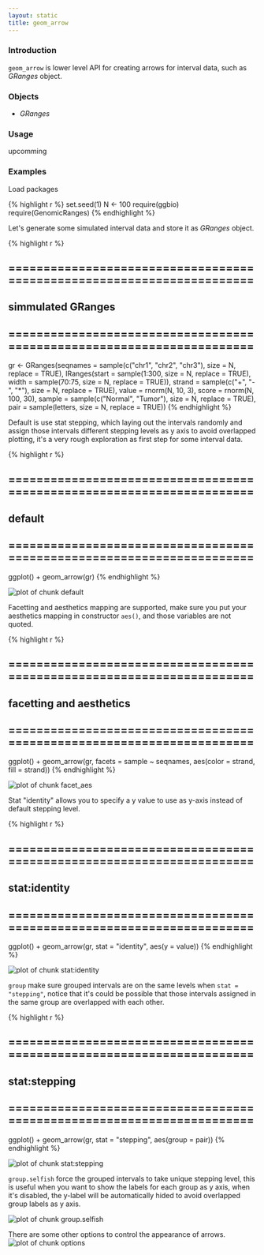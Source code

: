 ```yaml
---
layout: static
title: geom_arrow
---
```





### Introduction
`geom_arrow` is lower level API for creating arrows for interval data,
such as *GRanges* object.

### Objects
  * *GRanges*
  
### Usage
  upcomming
  
### Examples
Load packages


{% highlight r %}
set.seed(1)
N <- 100
require(ggbio)
require(GenomicRanges)
{% endhighlight %}




Let's generate some simulated interval data and store it as *GRanges* object.


{% highlight r %}
## ======================================================================
## simmulated GRanges
## ======================================================================
gr <- GRanges(seqnames = sample(c("chr1", "chr2", "chr3"), size = N, 
    replace = TRUE), IRanges(start = sample(1:300, size = N, replace = TRUE), 
    width = sample(70:75, size = N, replace = TRUE)), strand = sample(c("+", 
    "-", "*"), size = N, replace = TRUE), value = rnorm(N, 10, 3), score = rnorm(N, 
    100, 30), sample = sample(c("Normal", "Tumor"), size = N, replace = TRUE), 
    pair = sample(letters, size = N, replace = TRUE))
{% endhighlight %}




Default is use stat stepping, which laying out the intervals randomly and assign
those intervals different stepping levels as y axis to avoid overlapped
plotting, it's a very rough exploration as first step for some interval data.



{% highlight r %}
## ======================================================================
## default
## ======================================================================
ggplot() + geom_arrow(gr)
{% endhighlight %}

![plot of chunk default](http://tengfei.github.com/ggbio/geom/geom_arrow-default.png) 


Facetting and aesthetics mapping are supported, make sure you put your
aesthetics mapping in constructor `aes()`, and those variables are not quoted.



{% highlight r %}
## ======================================================================
## facetting and aesthetics
## ======================================================================
ggplot() + geom_arrow(gr, facets = sample ~ seqnames, aes(color = strand, 
    fill = strand))
{% endhighlight %}

![plot of chunk facet_aes](http://tengfei.github.com/ggbio/geom/geom_arrow-facet_aes.png) 


Stat "identity" allows you to specify a y value to use as y-axis instead of
default stepping level.



{% highlight r %}
## ======================================================================
## stat:identity
## ======================================================================
ggplot() + geom_arrow(gr, stat = "identity", aes(y = value))
{% endhighlight %}

![plot of chunk stat:identity](http://tengfei.github.com/ggbio/geom/geom_arrow-stat:identity.png) 


`group` make sure grouped intervals are on the same levels when `stat =
"stepping"`,  notice that it's could be possible that those
intervals assigned in the same group are overlapped with each other.



{% highlight r %}
## ======================================================================
## stat:stepping
## ======================================================================
ggplot() + geom_arrow(gr, stat = "stepping", aes(group = pair))
{% endhighlight %}

![plot of chunk stat:stepping](http://tengfei.github.com/ggbio/geom/geom_arrow-stat:stepping.png) 


`group.selfish` force the grouped intervals to take unique stepping level,
  this is useful when you want to show the labels for each group as y axis, when
  it's disabled, the y-label will be automatically hided to avoid overlapped
  group labels as y axis.

![plot of chunk group.selfish](http://tengfei.github.com/ggbio/geom/geom_arrow-group.selfish.png) 


There are some other options to control the appearance of arrows.
![plot of chunk options](http://tengfei.github.com/ggbio/geom/geom_arrow-options.png) 


